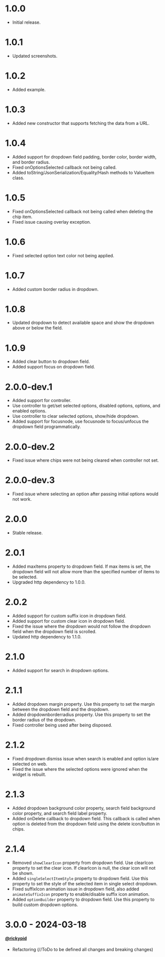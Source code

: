 # 1.0.0

- Initial release.

# 1.0.1

- Updated screenshots.

# 1.0.2

- Added example.

# 1.0.3

- Added new constructor that supports fetching the data from a URL.

# 1.0.4

- Added support for dropdown field padding, border color, border width, and border radius.
- Fixed onOptionsSelected callback not being called.
- Added toString/JsonSerialization/Equality/Hash methods to ValueItem class.

# 1.0.5

- Fixed onOptionsSelected callback not being called when deleting the chip item.
- Fixed issue causing overlay exception.

# 1.0.6

- Fixed selected option text color not being applied.

# 1.0.7

- Added custom border radius in dropdown.

# 1.0.8

- Updated dropdown to detect available space and show the dropdown above or below the field.

# 1.0.9

- Added clear button to dropdown field.
- Added support focus on dropdown field.

# 2.0.0-dev.1

- Added support for controller.
- Use controller to get/set selected options, disabled options, options, and enabled options.
- Use controller to clear selected options, show/hide dropdown.
- Added support for focusnode, use focusnode to focus/unfocus the dropdown field programmatically.

# 2.0.0-dev.2

- Fixed issue where chips were not being cleared when controller not set.

# 2.0.0-dev.3

- Fixed issue where selecting an option after passing initial options would not work.

# 2.0.0

- Stable release.

# 2.0.1

- Added maxItems property to dropdown field. If max items is set, the dropdown field will not allow more than the specified number of items to be selected.
- Upgraded http dependency to 1.0.0.

# 2.0.2

- Added support for custom suffix icon in dropdown field.
- Added support for custom clear icon in dropdown field.
- Fixed the issue where the dropdown would not follow the dropdown field when the dropdown field is scrolled.
- Updated http dependency to 1.1.0.

# 2.1.0

- Added support for search in dropdown options.

# 2.1.1

- Added dropdown margin property. Use this property to set the margin between the dropdown field and the dropdown.
- Added dropdownborderradius property. Use this property to set the border radius of the dropdown.
- Fixed controller being used after being disposed.

# 2.1.2
- Fixed dropdown dismiss issue when search is enabled and option is/are selected on web.
- Fixed the issue where the selected options were ignored when the widget is rebuilt.

# 2.1.3
- Added dropdown background color property, search field background color property, and search field label property.
- Added onDelete callback to dropdown field. This callback is called when option is deleted from the dropdown field using 
the delete icon/button in chips.

# 2.1.4

- Removed ```showClearIcon``` property from dropdown field. Use clearIcon property to set the clear icon. If clearIcon is null, the clear icon will not be shown.
- Added ```singleSelectItemStyle``` property to dropdown field. Use this property to set the style of the selected item in single select dropdown.
- Fixed suffixIcon animation issue in dropdown field, also added ```animateSuffixIcon``` property to enable/disable suffix icon animation.
- Added ```optionBuilder``` property to dropdown field. Use this property to build custom dropdown options.

# 3.0.0 - 2024-03-18
#### [@rickypid](https://github.com/rickypid)

- Refactoring (//ToDo to be defined all changes and breaking changes) 